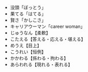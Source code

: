 - 没頭「ぼっとう」
- 果てる「はてる」
- 賢さ「かしこさ」
- キャリアウーマン「career woman」
- じゅうなん【柔軟】
- こたえる【答える・応える・堪える】
- めうえ【目上】
- こうれい【恒例】
- かかわる【係わる・拘わる】
- あらわれる【現れる・表れる】
